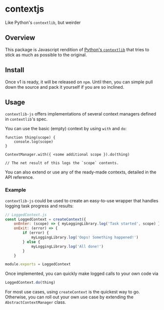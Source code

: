 # contextjs
Like Python's `contextlib`, but weirder

## Overview

This package is Javascript rendition of [Python's `contextlib`](https://docs.python.org/3/library/contextlib.html) that tries to stick as much as possible to the original.

## Install

Once v1 is ready, it will be released on `npm`. Until then, you can simple pull down the source and pack it yourself if you are so inclined.

## Usage

`contextlib-js` offers implementations of several context managers defined in `contextlib`'s spec.

You can use the basic (empty) context by using `with` and `do`:

```
function thing(scope) {
    console.log(scope)
}

ContextManager.with({ <some additional scope }).do(thing)

// The net result of this logs the `scope` contents.
```

You can also extend or use any of the ready-made contexts, detailed in the API reference.

### Example

`contextlib-js` could be used to create an easy-to-use wrapper that handles logging task progress and results:

```js
// LoggedContext.js
const LoggedContext = createContext({ 
    onEnter: (scope) => { myLoggingLibrary.log('Task started', scope) },
    onExit: (error) => {
        if (error) {
            myLoggingLibrary.log('Oops! Something happened!')
        } else {
            myLoggingLibrary.log('All done!')
        }
    }

module.exports = LoggedContext
``` 
Once implemented, you can quickly make logged calls to your own code via

```js
LoggedContext.do(thing)
```

For most use cases, using `createContext` is the quickest way to go. Otherwise, you can roll out your own use case by extending the `AbstractContextManager` class.
